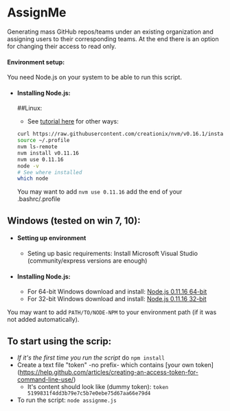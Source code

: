 # AssignMe
Generating mass GitHub repos/teams under an existing organization and assigning users to their corresponding teams. 
At the end there is an option for changing their access to read only.

#### Environment setup:
You need Node.js on your system to be able to run this script.

- #### Installing Node.js:
  ##Linux: 
  * See [tutorial here](https://www.digitalocean.com/community/tutorials/how-to-install-node-js-on-an-ubuntu-14-04-server) for other ways:
  ``` bash
  curl https://raw.githubusercontent.com/creationix/nvm/v0.16.1/install.sh | sh
  source ~/.profile
  nvm ls-remote
  nvm install v0.11.16
  nvm use 0.11.16
  node -v
  # See where installed
  which node 
  ```

  You may want to add `nvm use 0.11.16` add the end of your .bashrc/.profile


 ## Windows (tested on win 7, 10):
  - #### Setting up environment
    * Seting up basic requirements:
      Install Microsoft Visual Studio (community/express versions are enough)
  
  - #### Installing Node.js:
    * For 64-bit Windows download and install: [Node.js 0.11.16 64-bit](https://nodejs.org/dist/v0.11.16/x64/node-v0.11.16-x64.msi)
    * For 32-bit Windows download and install: [Node.js 0.11.16 32-bit](https://nodejs.org/dist/v0.11.16/node-v0.11.16-x86.msi)

  You may want to add `PATH/TO/NODE-NPM` to your environment path (if it was not added automatically).




## To start using the scrip: 
* _If it's the first time you run the script_ do `npm install`
* Create a text file "token" -no prefix- which contains [your own token] (https://help.github.com/articles/creating-an-access-token-for-command-line-use/)
  - It's content should look like (dummy token): `token 5199831f4dd3b79e7c5b7e0ebe75d67aa66e79d4`
* To run the script: `node assignme.js`
